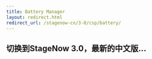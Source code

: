 ```yaml
---
title: Battery Manager
layout: redirect.html
redirect_url: /stagenow-cn/3-0/csp/battery/
---
```


## 切换到StageNow 3.0，最新的中文版...

